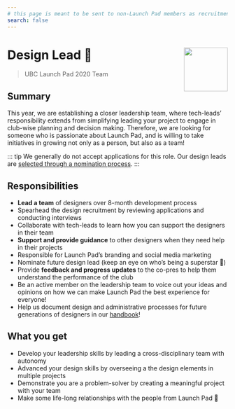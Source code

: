 ```yaml
---
# this page is meant to be sent to non-Launch Pad members as recruitment material - exclude it from search
search: false
---
```


# Design Lead 🚀 <img align="right" src="https://raw.githubusercontent.com/ubclaunchpad/ubclaunchpad.com/master/src/assets/rocket.png" width="100px">

> UBC Launch Pad 2020 Team

## Summary

This year, we are establishing a closer leadership team, where tech-leads’ responsibility extends from simplifying leading your project to engage in club-wise planning and decision making. Therefore, we are looking for someone who is passionate about Launch Pad, and is willing to take initiatives in growing not only as a person, but also as a team!

::: tip We generally do not accept applications for this role.
Our design leads are [selected through a nomination process](/handbook/strategy/recurring-processes.md#leads).
:::

## Responsibilities

* **Lead a team** of designers over 8-month development process
* Spearhead the design recruitment by reviewing applications and conducting interviews
* Collaborate with tech-leads to learn how you can support the designers in their team
* **Support and provide guidance** to other designers when they need help in their projects
* Responsible for Launch Pad’s branding and social media marketing
* Nominate future design lead (keep an eye on who’s being a superstar 👀)
* Provide **feedback and progress updates** to the co-pres to help them understand the performance of the club
* Be an active member on the leadership team to voice out your ideas and opinions on how we can make Launch Pad the best experience for everyone!
* Help us document design and administrative processes for future generations of designers in our [handbook](https://docs.ubclaunchpad.com/handbook)!

## What you get

* Develop your leadership skills by leading a cross-disciplinary team with autonomy
* Advanced your design skills by overseeing a the design elements in multiple projects
* Demonstrate you are a problem-solver by creating a meaningful project with your team
* Make some life-long relationships with the people from Launch Pad 💫
